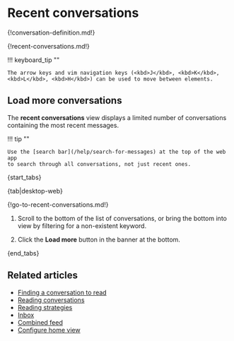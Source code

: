 # Recent conversations

{!conversation-definition.md!}

{!recent-conversations.md!}

!!! keyboard_tip ""

    The arrow keys and vim navigation keys (<kbd>J</kbd>, <kbd>K</kbd>,
    <kbd>L</kbd>, <kbd>H</kbd>) can be used to move between elements.

## Load more conversations

The **recent conversations** view displays a limited number of conversations
containing the most recent messages.

!!! tip ""

    Use the [search bar](/help/search-for-messages) at the top of the web app
    to search through all conversations, not just recent ones.

{start_tabs}

{tab|desktop-web}

{!go-to-recent-conversations.md!}

1. Scroll to the bottom of the list of conversations, or bring the bottom into
   view by filtering for a non-existent keyword.

1. Click the **Load more** button in the banner at the bottom.

{end_tabs}

## Related articles
* [Finding a conversation to read](/help/finding-a-conversation-to-read)
* [Reading conversations](/help/reading-conversations)
* [Reading strategies](/help/reading-strategies)
* [Inbox](/help/inbox)
* [Combined feed](/help/all-messages)
* [Configure home view](/help/configure-home-view)
